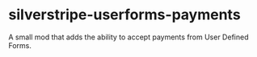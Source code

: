 silverstripe-userforms-payments
===============================

A small mod that adds the ability to accept payments from User Defined Forms.
